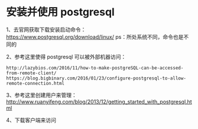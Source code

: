# 安装并使用 postgresql

1、去官网获取下载安装启动命令：https://www.postgresql.org/download/linux/
ps：所处系统不同，命令也是不同的

2、参考这里使得 postgresql 可以被外部机器访问：
```
http://lazybios.com/2016/11/how-to-make-postgreSQL-can-be-accessed-from-remote-client/
https://blog.bigbinary.com/2016/01/23/configure-postgresql-to-allow-remote-connection.html
```

3、参考这里创建用户来管理：http://www.ruanyifeng.com/blog/2013/12/getting_started_with_postgresql.html

4、下载客户端来访问
